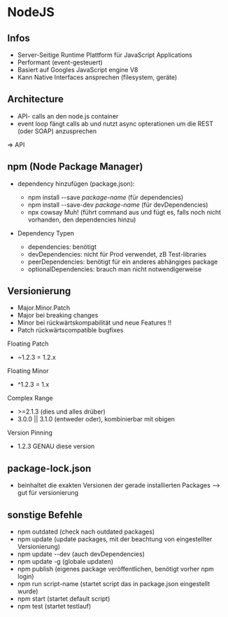 # NodeJS

## Infos

* Server-Seitige Runtime Plattform für JavaScript Applications
* Performant (event-gesteuert)
* Basiert auf Googles JavaScript engine V8
* Kann Native Interfaces ansprechen (filesystem, geräte)

## Architecture

* API- calls an den node.js container
* event loop fängt calls ab und nutzt async opterationen um die REST (oder SOAP) anzusprechen

=> API

## npm (Node Package Manager)

* dependency hinzufügen (package.json):

    * npm install --save *package-name* (für dependencies)
    * npm install --save-dev *package-name* (für devDependencies)
    * npx cowsay Muh! (führt command aus und fügt es, falls noch nicht vorhanden, den dependencies hinzu)

* Dependency Typen

    * dependencies: benötigt
    * devDependencies: nicht für Prod verwendet, zB Test-libraries
    * peerDependencies: benötigt für ein anderes abhängiges package
    * optionalDependencies: brauch man nicht notwendigerweise

## Versionierung

* Major.Minor.Patch
* Major bei breaking changes
* Minor bei rückwärtskompabilität und neue Features !!
* Patch rückwärtscompatible bugfixes

Floating Patch

* ~1.2.3  = 1.2.x

Floating Minor

* ^1.2.3 = 1.x

Complex Range

* \>=2.1.3 (dies und alles drüber)
* 3.0.0 || 3.1.0 (entweder oder), kombinierbar mit obigen

Version Pinning

* 1.2.3 GENAU diese version

## package-lock.json

* beinhaltet die exakten Versionen der gerade installierten Packages --> gut für versionierung

## sonstige Befehle

* npm outdated (check nach outdated packages)
* npm update (update packages, mit der beachtung von eingestellter Versionierung)
* npm update --dev (auch devDependencies)
* npm update -g (globale updaten)
* npm publish (eigenes package veröffentlichen, benötigt vorher npm login)
* npm run script-name (startet script das in package.json eingestellt wurde)
* npm start (startet default script)
* npm test (startet testlauf)
